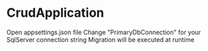 # CrudApplication

Open appsettings.json file
Change "PrimaryDbConnection" for your SqlServer connection string
Migration will be executed at runtime
